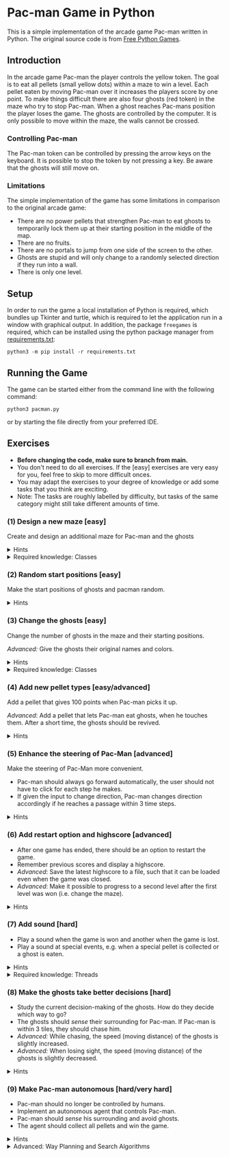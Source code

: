 # Pac-man Game in Python

This is a simple implementation of the arcade game Pac-man written in Python. The original source code is from [Free Python Games](https://github.com/grantjenks/free-python-games/blob/master/src/freegames/pacman.py).

## Introduction

In the arcade game Pac-man the player controls the yellow token. The goal is to eat all pellets (small yellow dots) within a maze to win a level. Each pellet eaten by moving Pac-man over it increases the players score by one point. To make things difficult there are also four ghosts (red token) in the maze who try to stop Pac-man. When a ghost reaches Pac-mans position the player loses the game. The ghosts are controlled by the computer. It is only possible to move within the maze, the walls cannot be crossed.

### Controlling Pac-man

The Pac-man token can be controlled by pressing the arrow keys on the keyboard. It is possible to stop the token by not pressing a key. Be aware that the ghosts will still move on.

### Limitations

The simple implementation of the game has some limitations in comparison to the original arcade game:

- There are no power pellets that strengthen Pac-man to eat ghosts to temporarily lock them up at their starting position in the middle of the map.
- There are no fruits.
- There are no portals to jump from one side of the screen to the other.
- Ghosts are stupid and will only change to a randomly selected direction if they run into a wall.
- There is only one level.

## Setup

In order to run the game a local installation of Python is required, which bundles up Tkinter and turtle, which is required to let the application run in a window with graphical output. In addition, the package `freegames` is required, which can be installed using the python package manager from [requirements.txt](requirements.txt):

``` shell
python3 -m pip install -r requirements.txt
```

## Running the Game

The game can be started either from the command line with the following command:

```shell
python3 pacman.py
```

or by starting the file directly from your preferred IDE.

## Exercises

- __Before changing the code, make sure to branch from main.__
- You don't need to do all exercises. If the [easy] exercises are very easy for you, feel free to skip to more difficult onces.
- You may adapt the exercises to your degree of knowledge or add some tasks that you think are exciting.
- Note: The tasks are roughly labelled by difficulty, but tasks of the same category might still take different amounts of time.

### (1) Design a new maze [easy]
Create and design an additional maze for Pac-man and the ghosts

<details>
    <summary>Hints</summary>

- Study the original maze array in [Mazes.py](src/Mazes.py)
- What is the meaning of 0 and 1 in the array?
- Why is the array wrapped in lines of 20 values?
</details>

<details>
    <summary>Required knowledge: Classes</summary>

- What is an instance/object?
- How do I create instances of a class? What is a constructor and how do I use it?
- How do I create different instances of a class with different properties?
</details>


### (2) Random start positions [easy]
Make the start positions of ghosts and pacman random.

<details>
    <summary>Hints</summary>

- Check in the maze which tiles are valid positions.
- The function `random.choice()` from the python package `random` selects a random item from a list.
- The Maze function `point()` converges a tile offset to a 2d pixel point.
</details>

### (3) Change the ghosts [easy]

Change the number of ghosts in the maze and their starting positions.

_Advanced:_ Give the ghosts their original names and colors.

<details>
    <summary>Hints</summary>

- The ghosts are initialised in an array in the [pacman.py](src/pacman.py) file.
- Each ghost in the array is a `Ghost` object. Check out the respective [Ghost](src/agents/Ghost.py) class to find out how the ghost color is set.
- Original ghost names and colors:
  - Blinky: red
  - Pinky: pink
  - Inky: teal
  - Clyde: orange

</details>

<details>
    <summary>Required knowledge: Classes</summary>

- How do I add new attributes to a class?
- How do I create different instances of a class with different properties? (here: different positions, colors and names)
- _optional_: Inheritance (here: `Ghost` inherits its constructor from `BasesAgent`)

</details>


### (4) Add new pellet types [easy/advanced]

Add a pellet that gives 100 points when Pac-man picks it up.

_Advanced_: Add a pellet that lets Pac-man eat ghosts, when he touches them. After a short time, the ghosts should be revived.


<details>
    <summary>Hints</summary>

- Different tile types (e.g. tiles with pellet) are defined in [Mazes.py](src/Mazes.py). With `COMMAND + left click` on the variable name, you can see where and how the pellet tiles are processed in the game logic. 
- After adding the 100 points pellet to the game, is it still possible to win?

</details>

### (5) Enhance the steering of Pac-Man  [advanced]

Make the steering of Pac-Man more convenient.
- Pac-man should always go forward automatically, the user should not have to click for each step he makes.
- If given the input to change direction, Pac-man changes direction accordingly if he reaches a passage within 3 time steps.


<details>
    <summary>Hints</summary>

- One time step is defined as one iteration of `update_world` (see [pacman.py](src/pacman.py)).
- How do the ghosts keep walking smoothly in the same direction? Can we steal the idea?
- How can we implement a timer that counts the time steps in the Pac-man class?

</details>



### (6) Add restart option and highscore [advanced]

- After one game has ended, there should be an option to restart the game.
- Remember previous scores and display a highscore.
- _Advanced_: Save the latest highscore to a file, such that it can be loaded even when the game was closed.
- _Advanced_: Make it possible to progress to a second level after the first level was won (i.e. change the maze).

<details>
    <summary>Hints</summary>

- The whole game takes place in the `update_world` function (see [pacman.py](src/pacman.py)), which is called recursively (loop).
- The loop exits when the game end is detected.

</details>


### (7) Add sound [hard]

- Play a sound when the game is won and another when the game is lost.
- Play a sound at special events, e.g. when a special pellet is collected or a ghost is eaten.

<details>
    <summary>Hints</summary>

- Research how to play sounds in python (on the internet).

</details>
<details>
    <summary>Required knowledge: Threads</summary>

- Playing sound such that the game does freeze requires threads.
- Threads are used to do multiple things in parallel/on the same time.
</details>

### (8) Make the ghosts take better decisions [hard]

- Study the current decision-making of the ghosts. How do they decide which way to go?
- The ghosts should _sense_ their surrounding for Pac-man. If Pac-man is within 3 tiles, they should chase him.
- _Advanced:_ While chasing, the speed (moving distance) of the ghosts is slightly increased.
- _Advanced:_ When losing sight, the speed (moving distance) of the ghosts is slightly decreased.

<details>
    <summary>Hints</summary>

- The code for the ghost agents is within the file [agents/Ghost.py](src/agents/Ghost.py)
- The `step` method in the `Ghost` class is called each time the world is updated.

</details>

### (9) Make Pac-man autonomous [hard/very hard]

- Pac-man should no longer be controlled by humans.
- Implement an autonomous agent that controls Pac-man.
- Pac-man should _sense_ his surrounding and avoid ghosts.
- The agent should collect all pellets and win the game.

<details>
    <summary>Hints</summary>

- Create a new Pac-man agent class.
- Implement the `step(self, game_state)` method inside the new agent class, which decides for a direction based on the `game_state` parameter.
- What could be a simple strategy to move into a direction where pellets are while avoiding ghosts? Can we steal ideas from the ghost behaviour? (We can come far without the use of way planning.)
</details>

<details>
    <summary>Advanced: Way Planning and Search Algorithms</summary>

- As a multi-objective way planning task, Pac-mans strategy can become quite complex. Objectives are:
  - to collect all pellets
  - to avoid ghosts
  - to finish fast (preferrably)
- Shortest path algorithms can help to find a way to the next pellets, when there are no pellets nearby anymore: After the maze array is transformed to a graph, one can apply shortest path algorithms (e.g. A*) to navigate fast to the remaining pellets.
- But: Using a search algorithm for the navigation from the start is not recommended: Finding the shortest path that visits all tiles is already NP-hard (Traveling Salesman Problem). And we also need to take ghosts into account!
</details>